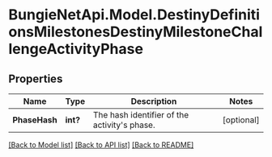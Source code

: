 # BungieNetApi.Model.DestinyDefinitionsMilestonesDestinyMilestoneChallengeActivityPhase
## Properties

Name | Type | Description | Notes
------------ | ------------- | ------------- | -------------
**PhaseHash** | **int?** | The hash identifier of the activity&#39;s phase. | [optional] 

[[Back to Model list]](../README.md#documentation-for-models) [[Back to API list]](../README.md#documentation-for-api-endpoints) [[Back to README]](../README.md)

